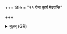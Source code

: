 +++
title = "११ येना कृशं मेदयन्ति"

+++
<details><summary>मूलम् (GR)</summary>

येना कृशं मेदयन्ति  
येन हिन्वन्त्य् आतुरम् ।  
तेनास्य ब्रह्मणस्पते  
धनुर् इवा तानया पसः ॥
</details>